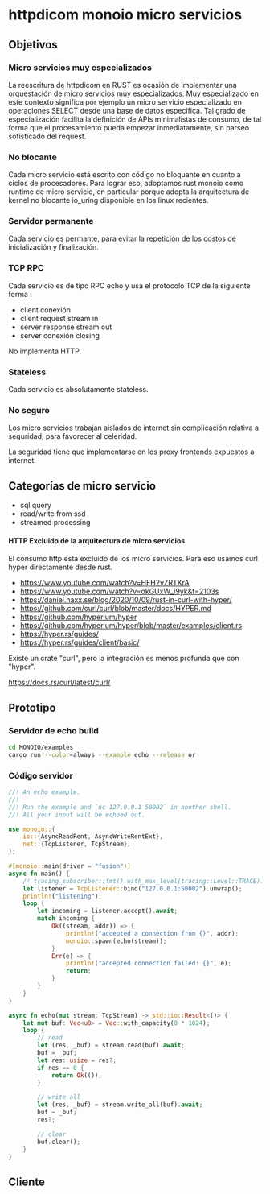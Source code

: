

# httpdicom monoio micro servicios

## Objetivos

### Micro servicios muy especializados

La reescritura de httpdicom en RUST es ocasión de implementar una orquestación de micro servicios muy especializados. Muy especializado en este contexto significa por ejemplo un micro servicio especializado en operaciones SELECT desde una base de datos específica. Tal grado de especialización facilita la definición de APIs minimalistas de consumo, de tal forma que el procesamiento pueda empezar inmediatamente, sin parseo sofisticado del request.

### No blocante

Cada micro servicio está escrito con código no bloquante en cuanto a ciclos de procesadores. Para lograr eso, adoptamos rust monoio como runtime de micro servicio, en particular porque adopta la arquitectura de kernel no blocante io_uring disponible en los  linux recientes.

### Servidor permanente

Cada servicio es permante, para evitar la repetición de los costos de inicialización y finalización.

### TCP RPC

Cada servicio es de tipo RPC echo y usa el protocolo TCP de la siguiente forma :

- client conexión 
-  client request stream in
-  server response stream out
-  server conexión closing

No implementa HTTP.

### Stateless

Cada servicio es absolutamente stateless.

### No seguro

Los micro servicios trabajan aislados de internet sin complicación relativa a seguridad, para favorecer al celeridad.

La seguridad tiene que implementarse en los proxy frontends expuestos a internet.



## Categorías de micro servicio

- sql query
- read/write from ssd
- streamed processing



#### HTTP Excluido de la arquitectura de micro servicios 

El consumo http está excluido de los micro servicios. Para eso usamos curl hyper directamente desde rust.

- https://www.youtube.com/watch?v=HFH2vZRTKrA
- https://www.youtube.com/watch?v=okGUxW_i9yk&t=2103s
- https://daniel.haxx.se/blog/2020/10/09/rust-in-curl-with-hyper/
- https://github.com/curl/curl/blob/master/docs/HYPER.md
- https://github.com/hyperium/hyper
- https://github.com/hyperium/hyper/blob/master/examples/client.rs
- https://hyper.rs/guides/
- https://hyper.rs/guides/client/basic/

Existe un crate "curl", pero la integración es menos profunda que con "hyper".

https://docs.rs/curl/latest/curl/



## Prototipo

### Servidor de echo build

```sh
cd MONOIO/examples
cargo run --color=always --example echo --release or
```

### Código servidor

```rust
//! An echo example.
//!
//! Run the example and `nc 127.0.0.1 50002` in another shell.
//! All your input will be echoed out.

use monoio::{
    io::{AsyncReadRent, AsyncWriteRentExt},
    net::{TcpListener, TcpStream},
};

#[monoio::main(driver = "fusion")]
async fn main() {
    // tracing_subscriber::fmt().with_max_level(tracing::Level::TRACE).init();
    let listener = TcpListener::bind("127.0.0.1:50002").unwrap();
    println!("listening");
    loop {
        let incoming = listener.accept().await;
        match incoming {
            Ok((stream, addr)) => {
                println!("accepted a connection from {}", addr);
                monoio::spawn(echo(stream));
            }
            Err(e) => {
                println!("accepted connection failed: {}", e);
                return;
            }
        }
    }
}

async fn echo(mut stream: TcpStream) -> std::io::Result<()> {
    let mut buf: Vec<u8> = Vec::with_capacity(8 * 1024);
    loop {
        // read
        let (res, _buf) = stream.read(buf).await;
        buf = _buf;
        let res: usize = res?;
        if res == 0 {
            return Ok(());
        }

        // write all
        let (res, _buf) = stream.write_all(buf).await;
        buf = _buf;
        res?;

        // clear
        buf.clear();
    }
}
```

## Cliente





